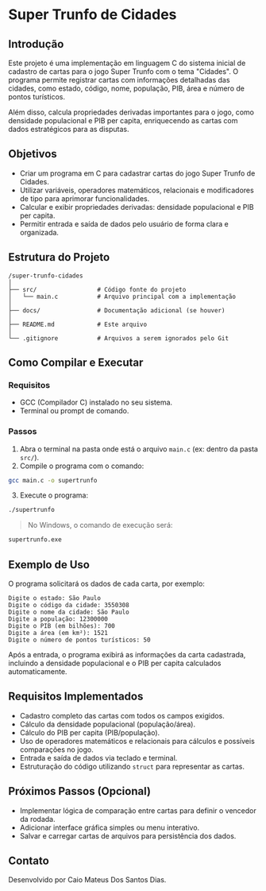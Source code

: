 
# Super Trunfo de Cidades

## Introdução

Este projeto é uma implementação em linguagem C do sistema inicial de cadastro de cartas para o jogo Super Trunfo com o tema "Cidades". O programa permite registrar cartas com informações detalhadas das cidades, como estado, código, nome, população, PIB, área e número de pontos turísticos.

Além disso, calcula propriedades derivadas importantes para o jogo, como densidade populacional e PIB per capita, enriquecendo as cartas com dados estratégicos para as disputas.

## Objetivos

- Criar um programa em C para cadastrar cartas do jogo Super Trunfo de Cidades.  
- Utilizar variáveis, operadores matemáticos, relacionais e modificadores de tipo para aprimorar funcionalidades.  
- Calcular e exibir propriedades derivadas: densidade populacional e PIB per capita.  
- Permitir entrada e saída de dados pelo usuário de forma clara e organizada.  

## Estrutura do Projeto

```
/super-trunfo-cidades
│
├── src/                 # Código fonte do projeto
│   └── main.c           # Arquivo principal com a implementação
│
├── docs/                # Documentação adicional (se houver)
│
├── README.md            # Este arquivo
│
└── .gitignore           # Arquivos a serem ignorados pelo Git
```

## Como Compilar e Executar

### Requisitos

- GCC (Compilador C) instalado no seu sistema.  
- Terminal ou prompt de comando.

### Passos

1. Abra o terminal na pasta onde está o arquivo `main.c` (ex: dentro da pasta `src/`).  
2. Compile o programa com o comando:

```bash
gcc main.c -o supertrunfo
```

3. Execute o programa:

```bash
./supertrunfo
```

> No Windows, o comando de execução será:

```bash
supertrunfo.exe
```

## Exemplo de Uso

O programa solicitará os dados de cada carta, por exemplo:

```
Digite o estado: São Paulo
Digite o código da cidade: 3550308
Digite o nome da cidade: São Paulo
Digite a população: 12300000
Digite o PIB (em bilhões): 700
Digite a área (em km²): 1521
Digite o número de pontos turísticos: 50
```

Após a entrada, o programa exibirá as informações da carta cadastrada, incluindo a densidade populacional e o PIB per capita calculados automaticamente.

## Requisitos Implementados

- Cadastro completo das cartas com todos os campos exigidos.  
- Cálculo da densidade populacional (população/área).  
- Cálculo do PIB per capita (PIB/população).  
- Uso de operadores matemáticos e relacionais para cálculos e possíveis comparações no jogo.  
- Entrada e saída de dados via teclado e terminal.  
- Estruturação do código utilizando `struct` para representar as cartas.

## Próximos Passos (Opcional)

- Implementar lógica de comparação entre cartas para definir o vencedor da rodada.  
- Adicionar interface gráfica simples ou menu interativo.  
- Salvar e carregar cartas de arquivos para persistência dos dados.

## Contato

Desenvolvido por Caio Mateus Dos Santos Dias.
